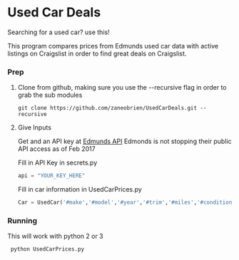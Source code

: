 # Used Car Deals

Searching for a used car? use this!

This program compares prices from Edmunds used car data with active listings on Craigslist in order to find great deals on Craigslist.

### Prep

1) Clone from github, making sure you use the --recursive flag in order to grab the sub modules

      ``` git clone https://github.com/zaneobrien/UsedCarDeals.git --recursive ```

2) Give Inputs

      Get and an API key at [Edmunds API](http://developer.edmunds.com/ "Here")
      Edmonds is not stopping their public API access as of Feb 2017

      Fill in API Key in secrets.py
   ```python
   api = "YOUR_KEY_HERE"
   ```

      Fill in car information in UsedCarPrices.py
   ```python
   Car = UsedCar('#make','#model','#year','#trim','#miles','#condition','#city','#zipcode')
   ```

### Running

This will work with python 2 or 3

``` python UsedCarPrices.py```
